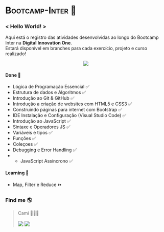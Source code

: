 <h1 style="font-variant: small-caps">Bootcamp-Inter 🧡</></h1>

### < Hello World! >
Aqui está o registro das atividades desenvolvidas ao longo do Bootcamp Inter na **Digital Innovation One**. </br>
Estará disponível em branches para cada exercício, projeto e curso realizado!

<div align="center">
    <img src="https://www.dio.me/components/pages/dev-week/BANNER-INTER-DEV-WEEK%207.png">
</div>
  
####  Done 🧠
- Lógica de Programação Essencial ✅
- Estrutura de dados e Algoritmos ✅
- Introdução ao Git & GitHub ✅
-  Introdução a criação de websites com HTML5 e CSS3 ✅
-  Construindo páginas para internet com Bootstrap ✅
-  IDE Instalação e Configuração (Visual Studio Code) ✅
-  Introdução ao JavaScript ✅
-  Sintaxe e Operadores JS ✅
-  Variáveis e tipos ✅
-  Funções ✅
-  Coleçoes ✅
-  Debugging e Error Handling ✅
-  -  JavaScript Assíncrono ✅

####  Learning 🚀
-  Map, Filter e Reduce ⏩

### Find me  🌎
>Cami 👩🏽‍💻</br> </br>
><a href="https://www.linkedin.com/in/camila-silva-8968aa1b3/" target="_blank"><img src="https://img.shields.io/badge/-LinkedIn-%230077B5?style=for-the-badge&logo=linkedin&logoColor=white" target="_blank"></a>
><a href="https://instagram.com/camii.las" target="_blank"><img src="https://img.shields.io/badge/-Instagram-%23E4405F?style=for-the-badge&logo=instagram&logoColor=white" target="_blank"></a>
